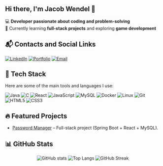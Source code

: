 ## Hi there, I'm Jacob Wendel 👋

💻 **Developer passionate about coding and problem-solving**  
🌱 Currently learning **full-stack projects** and exploring **game development**   

## 📬 Contacts and Social Links
[![LinkedIn](https://img.shields.io/badge/LinkedIn-blue?logo=linkedin&logoColor=white)](https://www.linkedin.com/in/jacob-wendel-632314269/)
[![Portfolio](https://img.shields.io/badge/Portfolio-000?logo=firefox&logoColor=white)](https://jacobwendelresume.netlify.app/)
[![Email](https://img.shields.io/badge/Email-D14836?logo=gmail&logoColor=white)](mailto:jacobwendel04@hotmail.com)

## 🚀 Tech Stack
Here are some of the main tools and languages I use:

![Java](https://img.shields.io/badge/Java-ED8B00?style=for-the-badge&logo=openjdk&logoColor=white)
![C](https://img.shields.io/badge/C-00599C?style=for-the-badge&logo=c&logoColor=white)
![React](https://img.shields.io/badge/React-20232A?style=for-the-badge&logo=react&logoColor=61DAFB)
![JavaScript](https://img.shields.io/badge/JavaScript-F7DF1E?style=for-the-badge&logo=javascript&logoColor=black)
![MySQL](https://img.shields.io/badge/MySQL-4479A1?style=for-the-badge&logo=mysql&logoColor=white)
![Docker](https://img.shields.io/badge/Docker-2496ED?style=for-the-badge&logo=docker&logoColor=white)
![Linux](https://img.shields.io/badge/Linux-FCC624?style=for-the-badge&logo=linux&logoColor=black)
![Git](https://img.shields.io/badge/Git-F05032?style=for-the-badge&logo=git&logoColor=white)
![HTML5](https://img.shields.io/badge/HTML5-E34F26?style=for-the-badge&logo=html5&logoColor=white)
![CSS3](https://img.shields.io/badge/CSS3-1572B6?style=for-the-badge&logo=css3&logoColor=white)

## 🔥 Featured Projects
- [Password Manager](https://github.com/Jawen04/PasswordPal) – Full-stack project (Spring Boot + React + MySQL).

<!-- 1. ## 📝 Recent GitHub Activity-->
<!--START_SECTION:activity-->
<!--END_SECTION:activity-->

## 📊 GitHub Stats
<p align="center">
  <img src="https://github-readme-stats.vercel.app/api?username=Jawen04&show_icons=true&theme=radical" alt="GitHub stats" />
  <img src="https://github-readme-stats.vercel.app/api/top-langs/?username=Jawen04&layout=compact&theme=radical" alt="Top Langs" />
  <img src="https://github-readme-streak-stats.herokuapp.com/?user=Jawen04&theme=radical" alt="GitHub Streak" />
</p>


